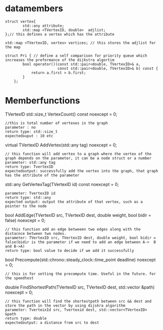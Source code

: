 # datamembers
```
struct vertex{
        std::any attribute;
        std::map <TVertexID, double>  adjlist;
};// this defines a vertex which has the attribute

std::map <TVertexID, vertex> vertices; // this stores the adjlist for the map
        
struct Pri { // define a self comparison for priority queue which increases the preformance of the dijkstra algortim
        bool operator()(const std::pair<double, TVertexID>& a, 
                        const std::pair<double, TVertexID>& b) const {
            return a.first > b.first;
        }
    };

```
# Memberfunctions

TVertexID  std::size_t VertexCount() const noexcept = 0;
```
//this is total number of vertexes in the graph
parameter : no
return type: std::size_t
expectedouput : 10 etc
```
virtual TVertexID AddVertex(std::any tag) noexcept = 0;
```
// this function will add vertex to a graph where the vertex of the graph depends on the parameter, it can be a node struct or a number
parameter: std::any tag
return type: TvertexID
expectedoutput: successfully add the vertex into the graph, that graph has the attribute of the parameter
```
std::any GetVertexTag(TVertexID id) const noexcept = 0;
```
parameter: TvertexID id
return type: std::any
expected output: output the attribute of that vertex, such as a pointer to the node
```
 bool AddEdge(TVertexID src, TVertexID dest, double weight, bool bidir = false) noexcept = 0;
```
// this function add an edge betweeen two edges along with the distacnce between two nodes.
parameter: TVertexID src, TVertexID dest, double weight, bool bidir = false(bidir is the parameter if we need to add an edge between A->  B and B->A)
return type: bool value to decide if we add it successfully

```
bool Precompute(std::chrono::steady_clock::time_point deadline) noexcept = 0;
```
// this is for setting the precompute time. Useful in the future. for the speedtest
```
double FindShortestPath(TVertexID src, TVertexID dest, std::vector<TVertexID> &path) noexcept = 0;
```
// this function will find the shortestpath between src && dest and store the path in the vector by using dijskra algorithm
parameter: TverteixId src, Tvertexid dest, std::vector<TVertexID> &path
return type: double
expectedoutput: a distance from src to dest
```
